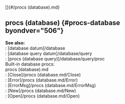 []{#/procs (database).md}    
## procs (database) {#procs-database byondver="506"}    
**See also:**    
:   [database datum]/database    
:   [database query datum]/database/query    
:   [procs (database query)]/database/query/proc    
Built-in database procs:    
procs (database).md    
:   [Close]/procs (database.md/Close)    
:   [Error]/procs (database.md/Error)    
:   [ErrorMsg]/procs (database.md/ErrorMsg)    
:   [New]/procs (database.md/New)    
:   [Open]/procs (database.md/Open)  